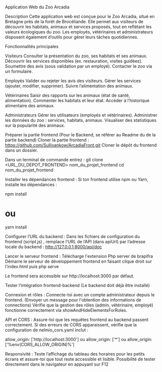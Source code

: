 Application Web du Zoo Arcadia

Description
Cette application web est conçue pour le Zoo Arcadia, situé en Bretagne près de la forêt de Brocéliande. Elle permet aux visiteurs de découvrir les habitats, animaux et services proposés, tout en reflétant les valeurs écologiques du zoo. Les employés, vétérinaires et administrateurs disposent également d’outils pour gérer leurs tâches quotidiennes.

Fonctionnalités principales

Visiteurs
Consulter la présentation du zoo, ses habitats et ses animaux.
Découvrir les services disponibles (ex. restauration, visites guidées).
Soumettre des avis (sous validation par un employé).
Contacter le zoo via un formulaire.

Employés
Valider ou rejeter les avis des visiteurs.
Gérer les services (ajouter, modifier, supprimer).
Suivre l’alimentation des animaux.

Vétérinaires
Saisir des rapports sur les animaux (état de santé, alimentation).
Commenter les habitats et leur état.
Accéder à l’historique alimentaire des animaux.

Administrateurs
Gérer les utilisateurs (employés et vétérinaires).
Administrer les données du zoo : services, habitats, animaux.
Visualiser des statistiques sur la popularité des animaux.



 Préparer la partie frontend (Pour le Backend, se référer au Readme du de la partie backend)
Cloner la partie frontend : https://github.com/Sullivankow/ArcadiaFront.git
Cloner le dépôt du frontend dans un dossier.


Dans un terminal de commande entrez : 
git clone <URL_DU_DEPOT_FRONTEND> nom_du_projet_frontend
cd nom_du_projet_frontend 


Installer les dépendances frontend :
Si ton frontend utilise npm ou Yarn, installe les dépendances :


npm install
# ou
yarn install



Configurer l’URL du backend :
Dans les fichiers de configuration du frontend (script.js) , remplace l’URL de l’API (dans apiUrl) par l’adresse locale du backend :
http://127.0.0.1:8000/api/doc

Lancer le serveur frontend :
Télécharge l'extension Php server de brapifra 
Démarre le serveur de développement frontend en faisant clique droit sur l'index.html puis php serve


Le frontend sera accessible sur http://localhost:3000 par défaut.






Tester l’intégration frontend-backend (Le backend doit déjà être installé)

Connexion et rôles :
Connecte-toi avec un compte administrateur depuis le frontend. (Envoyer un message pour l'obtention des informations de connections)
Vérifie que la gestion des rôles (admin, vétérinaire, employé) fonctionne correctement via showAndHideElementsForRoles.


API et CORS :
Assure-toi que les requêtes frontend au backend passent correctement.
Si des erreurs de CORS apparaissent, vérifie que la configuration de nelmio_cors.yaml inclut :

allow_origin: ['http://localhost:3000']
ou
allow_origin: ['*']
ou
allow_origin: ['%env(CORS_ALLOW_ORIGIN)%']


Responsivité :
Teste l’affichage du tableau des horaires pour les petits écrans et assure-toi que tout reste accessible et lisible.
Possibilité de tester directement dans le navigateur en appuyant sur F12
